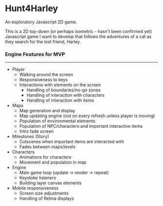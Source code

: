 # Hunt4Harley
An exploratory Javascript 2D game.


This is a 2D top-down (or perhaps isometric - hasn't been confirmed yet) Javascript game I want to develop that follows the adventures of a cat
as they search for the lost friend, Harley.

### Engine Features for MVP
---
- Player
  - Walking around the screen
  - Responsiveness to keys 
  - Interactions with elements on the screen
    - Handling of boundaries/no-go zones
    - Handling of interaction with characters
    - Handling of interaction with items
- Maps
  - Map generation and display
  - Map updating engine (not on every refresh unless player is moving)
  - Population of environmental elements
  - Population of NPC/characters and important interactive items
  - Intro fade screen
- Milestones (Story)
  - Cutscenes when important items are interacted with
  - Fades between maps/levels
- Characters
  - Animations for characters
  - Movement and population in map
- Engine
  - Main game loop (update -> render -> repeat)
  - Keystoke listeners
  - Building layer canvas elements
- Mobile responsiveness
  - Screen size adjustments
  - Handling of Retina displays
  
